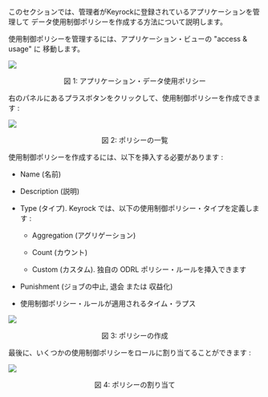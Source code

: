 このセクションでは、管理者がKeyrockに登録されているアプリケーションを管理して
データ使用制御ポリシーを作成する方法について説明します。

使用制御ポリシーを管理するには、アプリケーション・ビューの "access & usage" に
移動します。

![](https://raw.githubusercontent.com/ging/fiware-idm/master/doc/resources/UsageControl_button.png)

<p align="center">図 1: アプリケーション・データ使用ポリシー</p>

右のパネルにあるプラスボタンをクリックして、使用制御ポリシーを作成できます :

![](https://raw.githubusercontent.com/ging/fiware-idm/master/doc/resources/UsageControl_how_to_create.png)

<p align="center">図 2: ポリシーの一覧</p>

使用制御ポリシーを作成するには、以下を挿入する必要があります :

-   Name (名前)

-   Description (説明)

-   Type (タイプ). Keyrock では、以下の使用制御ポリシー・タイプを定義します :

    -   Aggregation (アグリゲーション)

    -   Count (カウント)

    -   Custom (カスタム). 独自の ODRL ポリシー・ルールを挿入できます

-   Punishment (ジョブの中止, 退会 または 収益化)

-   使用制御ポリシー・ルールが適用されるタイム・ラプス

![](https://raw.githubusercontent.com/ging/fiware-idm/master/doc/resources/UsageControl_create_policy.png)

<p align="center">図 3: ポリシーの作成</p>

最後に、いくつかの使用制御ポリシーをロールに割り当てることができます :

![](https://raw.githubusercontent.com/ging/fiware-idm/master/doc/resources/UsageControl_assign_rule.png)

<p align="center">図 4: ポリシーの割り当て</p>

